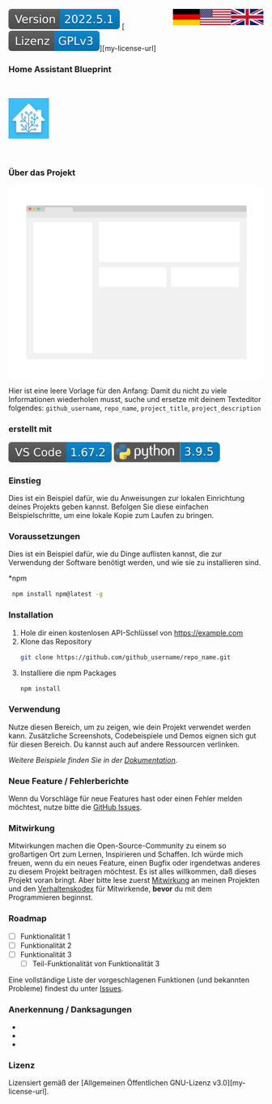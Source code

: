 <a href="ProjectReadMe.en.md"><img src="images/en.svg" valign="top" align="right"/></a>
<a href="ProjectReadMe.md"><img src="images/de.svg" valign="top" align="right"/></a>
[![Version][version-badge]][version-url]
[![License][license-badge]][my-license-url]
<!--
[![Bugs][bugs-badge]][bugs-url]
-->

### Home Assistant Blueprint
<br/>

[![Logo][logo]][project-url]

<br/>

### Über das Projekt

[![screenshot][screenshot]][example-url]

Hier ist eine leere Vorlage für den Anfang: Damit du nicht zu viele Informationen wiederholen musst, suche und ersetze mit deinem Texteditor folgendes: `github_username`, `repo_name`, `project_title`, `project_description`

### erstellt mit

[![vscode][vscode]][vscode-url]
[![python][python]][python-url]

### Einstieg

Dies ist ein Beispiel dafür, wie du Anweisungen zur lokalen Einrichtung deines Projekts geben kannst.
Befolgen Sie diese einfachen Beispielschritte, um eine lokale Kopie zum Laufen zu bringen.

### Voraussetzungen

Dies ist ein Beispiel dafür, wie du Dinge auflisten kannst, die zur Verwendung der Software benötigt werden, und wie sie zu installieren sind.

*npm
  ```sh
   npm install npm@latest -g
   ```

### Installation

1. Hole dir einen kostenlosen API-Schlüssel von <https://example.com>
2. Klone das Repository
   ```sh
   git clone https://github.com/github_username/repo_name.git
   ```
3. Installiere die npm Packages
   ```sh
   npm install
   ```

### Verwendung

Nutze diesen Bereich, um zu zeigen, wie dein Projekt verwendet werden kann. Zusätzliche Screenshots, Codebeispiele und Demos eignen sich gut für diesen Bereich. Du kannst auch auf andere Ressourcen verlinken.

*Weitere Beispiele finden Sie in der [Dokumentation][example-url]*.

### Neue Feature / Fehlerberichte

Wenn du Vorschläge für neue Features hast oder einen Fehler melden möchtest, nutze bitte die [GitHub Issues][issues-url].

### Mitwirkung

Mitwirkungen machen die Open-Source-Community zu einem so großartigen Ort zum Lernen, Inspirieren und Schaffen. Ich würde mich freuen, wenn du ein neues Feature, einen Bugfix oder irgendetwas anderes zu diesem Projekt beitragen möchtest. Es ist alles willkommen, daß dieses Projekt voran bringt. Aber bitte lese zuerst [Mitwirkung][contribute-url] an meinen Projekten und den [Verhaltenskodex][coc-url] für Mitwirkende, **bevor** du mit dem Programmieren beginnst.
 
### Roadmap

- [ ] Funktionalität 1
- [ ] Funktionalität 2
- [ ] Funktionalität 3
    - [ ] Teil-Funktionalität von Funktionalität 3

Eine vollständige Liste der vorgeschlagenen Funktionen (und bekannten Probleme) findest du unter [Issues][issues-url].

### Anerkennung / Danksagungen

* []()
* []()
* []()

### Lizenz

Lizensiert gemäß der [Allgemeinen Öffentlichen GNU-Lizenz v3.0][my-license-url].

[logo]: images/hassio-icon.png
[project-url]: https://homeassistant.io
[screenshot]: images/screenshot.png
[example-url]: https://www.example.com

[license-badge]: images/lizenz.svg
[license-url]: ../LICENSE_de.md

[version-badge]: images/version.svg
[version-url]: https://github.com/nixe64/Home-Assistant-Blueprint/releases

[issues-url]: https://github.com/nixe64/Home-Assistant-Blueprint/issues
[bugs-badge]: https://img.shields.io/github/issues/nixe64/Home-Assistant-Blueprint/bug.svg?label=Fehlerberichte&color=informational
[bugs-url]: https://github.com/nixe64/Home-Assistant-Blueprint/issues?utf8=✓&q=is%3Aissue+is%3Aopen+label%3Abug

[contribute-url]: contributing/Contribute.de.md
[coc-url]: contributing/CodeOfConduct.de.md

[template-btn]: images/template-btn.svg

[python]: images/python-badge.svg
[python-url]: https://www.python.com/

[vscode]: images/vscode-badge.svg
[vscode-url]: https://code.visualstudio.com/